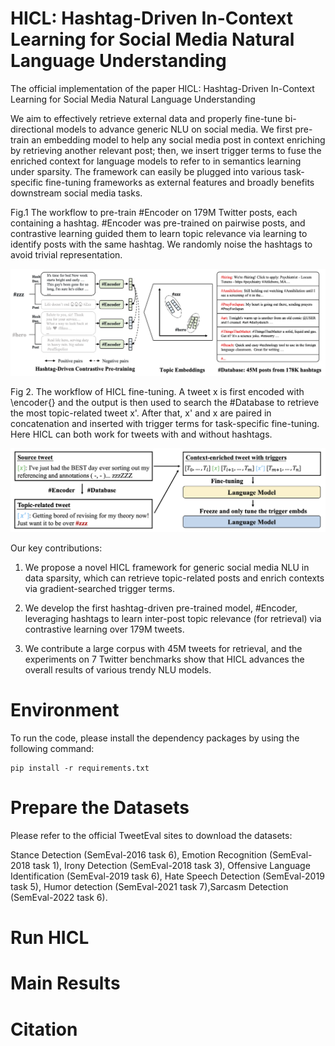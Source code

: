 # HICL: Hashtag-Driven In-Context Learning for Social Media Natural Language Understanding
The official implementation of the paper HICL: Hashtag-Driven In-Context Learning for Social Media Natural Language Understanding

We aim to effectively retrieve external data and properly fine-tune bi-directional models to advance generic NLU on social media. 
We first pre-train an embedding model to help any social media post in context enriching by retrieving another relevant post; then, we insert trigger terms to fuse the enriched context for language models to refer to in semantics learning under sparsity. 
The framework can easily be plugged into various task-specific fine-tuning frameworks as external features and broadly benefits downstream social media tasks.

Fig.1 The workflow to pre-train #Encoder on 179M Twitter posts, each containing a hashtag. 
#Encoder was pre-trained on pairwise posts, and contrastive learning guided them to learn topic relevance via learning to identify posts with the same hashtag.
We randomly noise the hashtags to avoid trivial representation.

![Alt text](figure/encoder-train.png)

Fig 2. The workflow of HICL fine-tuning.
A tweet x is first encoded with \encoder{} and the output is then used to search the #Database to retrieve the most topic-related tweet x'. 
After that, x' and x are paired in concatenation and inserted with trigger terms for task-specific fine-tuning. 
Here HICL can both work for tweets with and without hashtags.

![Alt text](figure/HICL.png)

Our key contributions:
1. We propose a novel HICL framework for generic social media NLU in data sparsity, which can retrieve topic-related posts and enrich contexts via gradient-searched trigger terms.

2. We develop the first hashtag-driven pre-trained model, #Encoder, leveraging hashtags to learn inter-post topic relevance (for retrieval) via contrastive learning over 179M tweets.

3. We contribute a large corpus with 45M tweets for retrieval, and the experiments on 7 Twitter benchmarks show that HICL advances the overall results of various trendy NLU models.

# Environment
To run the code, please install the dependency packages by using the following command:
```
pip install -r requirements.txt
```
# Prepare the Datasets
Please refer to the official TweetEval sites to download the datasets:

Stance Detection (SemEval-2016 task 6), Emotion Recognition (SemEval-2018 task 1), Irony Detection (SemEval-2018 task 3), Offensive Language Identification (SemEval-2019 task 6), Hate Speech Detection (SemEval-2019 task 5), Humor detection (SemEval-2021 task 7),Sarcasm Detection (SemEval-2022 task 6).
# Run HICL

# Main Results

# Citation

